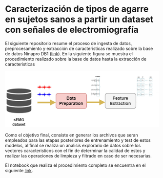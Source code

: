 # Caracterización de tipos de agarre en sujetos sanos a partir un dataset con señales de electromiografía

El siguiente repositorio resume el proceso de ingesta de datos, preprocesamiento y extracción de caracteristicas realizado sobre la base de datos Ninapro DB1 ([link](https://ninapro.hevs.ch/instructions/DB1.html)). En la siguiente figura se muestra el procedimiento realizado sobre la base de datos hasta la extracción de caracteristicas

![procedimiento](procedimiento.png)

Como el objetivo final, consiste en generar los archivos que seran empleados para las etapas posteriores de entrenamiento y test de estos modelos, al final se realiza un analisis explorario de datos sobre los vectores caracteristicos con el fin de determinar la calidad de estos y realizar las operaciones de limpieza y filtrado en caso de ser necesarias.

El notebook que realiza el procedimiento completo se encuentra en el siguiente [link](ME03%20-%20G12%20-%20[70698438]-[98583652].ipynb).



